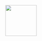 <div id="header" align="center">
  <img src="https://github.com/FilimonovAlexey/FilimonovAlexey/raw/main/assets/github-snake.svg" width="100"/>
</div>
<!--
**DizarGG/DizarGG** is a ✨ _special_ ✨ repository because its `README.md` (this file) appears on your GitHub profile.

Here are some ideas to get you started:

- 🔭 I’m currently working on ...
- 🌱 I’m currently learning ...
- 👯 I’m looking to collaborate on ...
- 🤔 I’m looking for help with ...
- 💬 Ask me about ...
- 📫 How to reach me: ...
- 😄 Pronouns: ...
- ⚡ Fun fact: ...
-->
